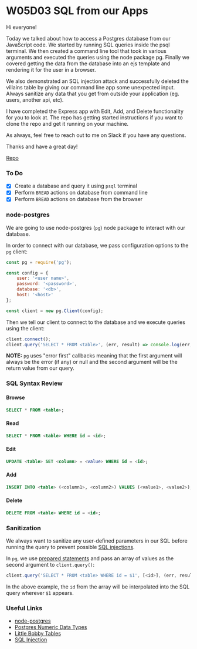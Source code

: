 # W05D03 SQL from our Apps

Hi everyone!

Today we talked about how to access a Postgres database from our JavaScript code. We started by running SQL queries inside the psql terminal. We then created a command line tool that took in various arguments and executed the queries using the node package pg. Finally we covered getting the data from the database into an ejs template and rendering it for the user in a browser.

We also demonstrated an SQL injection attack and successfully deleted the villains table by giving our command line app some unexpected input. Always sanitize any data that you get from outside your application (eg. users, another api, etc).

I have completed the Express app with Edit, Add, and Delete functionality for you to look at. The repo has getting started instructions if you want to clone the repo and get it running on your machine.

As always, feel free to reach out to me on Slack if you have any questions.

Thanks and have a great day!

[Repo](https://github.com/andydlindsay/12weekW5D3)

### To Do
- [x] Create a database and query it using `psql` terminal
- [x] Perform `BREAD` actions on database from command line
- [x] Perform `BREAD` actions on database from the browser

### node-postgres

We are going to use node-postgres (`pg`) node package to interact with our database.

In order to connect with our database, we pass configuration options to the `pg` client:

```js
const pg = require('pg');

const config = {
    user: '<user name>',
    password: '<password>',
    database: '<db>',
    host: '<host>'
};

const client = new pg.Client(config);
```

Then we tell our client to connect to the database and we execute queries using the client:

```js
client.connect();
client.query('SELECT * FROM <table>', (err, result) => console.log(err, result));
```

**NOTE:** `pg` uses "error first" callbacks meaning that the first argument will always be the error (if any) or null and the second argument will be the return value from our query.

### SQL Syntax Review

#### Browse

```sql
SELECT * FROM <table>;
```

#### Read

```sql
SELECT * FROM <table> WHERE id = <id>;
```

#### Edit

```sql
UPDATE <table> SET <column> = <value> WHERE id = <id>;
```

#### Add

```sql
INSERT INTO <table> (<column1>, <column2>) VALUES (<value1>, <value2>);
```

#### Delete

```sql
DELETE FROM <table> WHERE id = <id>;
```

### Sanitization

We always want to sanitize any user-defined parameters in our SQL before running the query to prevent possible [SQL injections](https://en.wikipedia.org/wiki/SQL_injection).

In `pg`, we use [prepared statements](https://en.wikipedia.org/wiki/Prepared_statement) and pass an array of values as the second argument to `client.query()`:

```js
client.query('SELECT * FROM <table> WHERE id = $1', [<id>], (err, result) => console.log(err, result));
```

In the above example, the `id` from the array will be interpolated into the SQL query wherever `$1` appears.

### Useful Links
* [node-postgres](https://node-postgres.com/)
* [Postgres Numeric Data Types](https://www.postgresql.org/docs/11/datatype-numeric.html)
* [Little Bobby Tables](https://xkcd.com/327/)
* [SQL Injection](https://en.wikipedia.org/wiki/SQL_injection)
